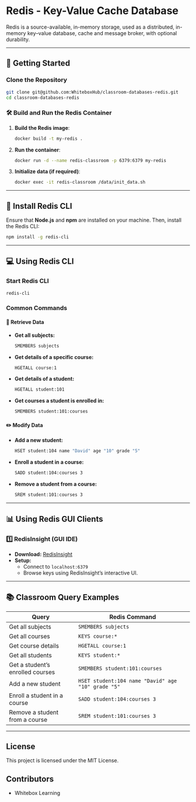 # Redis - Key-Value Cache Database

Redis is a source-available, in-memory storage, used as a distributed, in-memory key–value database, cache and message broker, with optional durability.

---

## 🚀 Getting Started

### Clone the Repository
```sh
git clone git@github.com:WhiteboxHub/classroom-databases-redis.git
cd classroom-databases-redis
```

### 🛠 Build and Run the Redis Container

1. **Build the Redis image**:
   ```sh
   docker build -t my-redis .
   ```
2. **Run the container**:
   ```sh
   docker run -d --name redis-classroom -p 6379:6379 my-redis
   ```
3. **Initialize data (if required)**:
   ```sh
   docker exec -it redis-classroom /data/init_data.sh
   ```

---

## 🔗 Install Redis CLI

Ensure that **Node.js** and **npm** are installed on your machine. Then, install the Redis CLI:

```sh
npm install -g redis-cli
```

---

## 💻 Using Redis CLI

### Start Redis CLI
```sh
redis-cli
```

### Common Commands

#### 📌 Retrieve Data
- **Get all subjects:**
  ```sh
  SMEMBERS subjects
  ```
- **Get details of a specific course:**
  ```sh
  HGETALL course:1
  ```
- **Get details of a student:**
  ```sh
  HGETALL student:101
  ```
- **Get courses a student is enrolled in:**
  ```sh
  SMEMBERS student:101:courses
  ```

#### ✏️ Modify Data
- **Add a new student:**
  ```sh
  HSET student:104 name "David" age "10" grade "5"
  ```
- **Enroll a student in a course:**
  ```sh
  SADD student:104:courses 3
  ```
- **Remove a student from a course:**
  ```sh
  SREM student:101:courses 3
  ```

---

## 📊 Using Redis GUI Clients

### 1️⃣ RedisInsight (GUI IDE)
- **Download:** [RedisInsight](https://redis.com/redis-enterprise/redis-insight/)
- **Setup:**
  - Connect to `localhost:6379`
  - Browse keys using RedisInsight’s interactive UI.

---

## 📚 Classroom Query Examples

| Query                        | Redis Command                 |
|------------------------------|-------------------------------|
| Get all subjects             | `SMEMBERS subjects`           |
| Get all courses              | `KEYS course:*`               |
| Get course details           | `HGETALL course:1`            |
| Get all students             | `KEYS student:*`              |
| Get a student’s enrolled courses | `SMEMBERS student:101:courses` |
| Add a new student            | `HSET student:104 name "David" age "10" grade "5"` |
| Enroll a student in a course | `SADD student:104:courses 3`  |
| Remove a student from a course | `SREM student:101:courses 3`  |

---

## License
This project is licensed under the MIT License.

## Contributors
- Whitebox Learning
